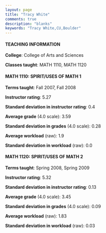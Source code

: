 ```yaml
---
layout: page
title: "Tracy White" 
comments: true
description: "blanks"
keywords: "Tracy White,CU,Boulder"
---
```

<head>
<script src="https://ajax.googleapis.com/ajax/libs/jquery/2.1.3/jquery.min.js"></script>
<script src="https://dl.dropboxusercontent.com/s/pc42nxpaw1ea4o9/highcharts.js?dl=0"></script>
<!-- <script src="../assets/js/highcharts.js"></script> -->
<style type="text/css">@font-face {
	font-family: "Bebas Neue";
	src: url(https://www.filehosting.org/file/details/544349/BebasNeue Regular.otf) format("opentype");
	}
	h1.Bebas { 
		font-family: "Bebas Neue", Verdana, Tahoma;
	}
</style>
</head>
	   
#### TEACHING INFORMATION

**College**: College of Arts and Sciences

**Classes taught**: MATH 1110, MATH 1120

#### MATH 1110: SPIRIT/USES OF MATH 1

**Terms taught**: Fall 2007, Fall 2008

**Instructor rating**: 5.27

**Standard deviation in instructor rating**: 0.4

**Average grade** (4.0 scale): 3.59

**Standard deviation in grades** (4.0 scale): 0.28

**Average workload** (raw): 1.9

**Standard deviation in workload** (raw): 0.0

#### MATH 1120: SPIRIT/USES OF MATH 2

**Terms taught**: Spring 2008, Spring 2009

**Instructor rating**: 5.32

**Standard deviation in instructor rating**: 0.13

**Average grade** (4.0 scale): 3.45

**Standard deviation in grades** (4.0 scale): 0.09

**Average workload** (raw): 1.83

**Standard deviation in workload** (raw): 0.03

